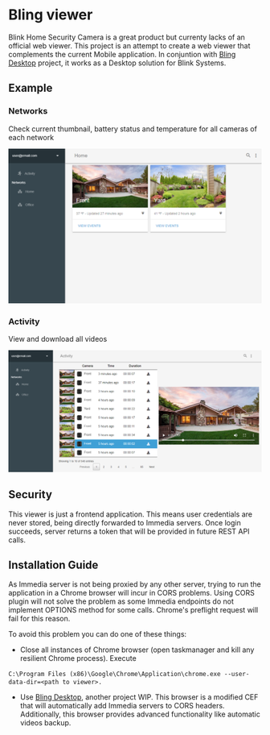# Bling viewer
Blink Home Security Camera is a great product but currenty lacks of an official web viewer. This project is an attempt to create a web viewer that complements the current Mobile application. In conjuntion with [Bling Desktop](https://github.com/lurume84/bling-desktop) project, it works as a Desktop solution for Blink Systems.

## Example
### Networks
Check current thumbnail, battery status and temperature for all cameras of each network

![](img/example1.png)
### Activity
View and download all videos

![](img/example2.png)

## Security
This viewer is just a frontend application. This means user credentials are never stored, being directly forwarded to Immedia servers. 
Once login succeeds, server returns a token that will be provided in future REST API calls. 

## Installation Guide
As Immedia server is not being proxied by any other server, trying to run the application in a Chrome browser will incur in CORS problems. 
Using CORS plugin will not solve the problem as some Immedia endpoints do not implement OPTIONS method for some calls. Chrome's preflight request 
will fail for this reason. 

To avoid this problem you can do one of these things:

* Close all instances of Chrome browser (open taskmanager and kill any resilient Chrome process). Execute 
```
C:\Program Files (x86)\Google\Chrome\Application\chrome.exe --user-data-dir=<path to viewer>. 
```

* Use [Bling Desktop](https://github.com/lurume84/bling-desktop), another project WIP. This browser is a modified CEF that will automatically add Immedia servers to CORS headers. 
Additionally, this browser provides advanced functionality like automatic videos backup.
